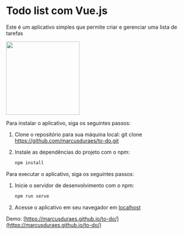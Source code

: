 # Todo list com Vue.js

Este é um aplicativo simples que permite criar e gerenciar uma lista de tarefas

<img src="https://i.imgur.com/UMUXcuG.png" width="200" height="auto">


Para instalar o aplicativo, siga os seguintes passos:

1. Clone o repositório para sua máquina local:
   git clone https://github.com/marcusduraes/to-do.git

2. Instale as dependências do projeto com o npm:
   ```bash
   npm install
   ```

Para executar o aplicativo, siga os seguintes passos:

1. Inicie o servidor de desenvolvimento com o npm:

   ```bash
   npm run serve
   ```

2. Acesse o aplicativo em seu navegador em [localhost](http://localhost:8080)


Demo: [https://marcusduraes.github.io/to-do/](https://marcusduraes.github.io/to-do/)
